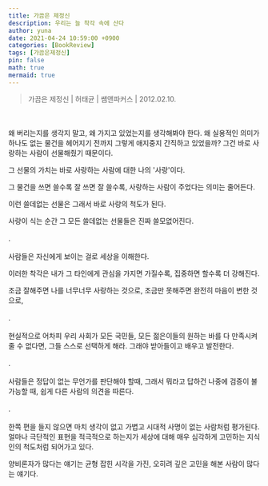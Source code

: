```yaml
---
title: 가끔은 제정신
description: 우리는 늘 착각 속에 산다
author: yuna
date: 2021-04-24 10:59:00 +0900
categories: [BookReview]
tags: [가끔은제정신]
pin: false
math: true
mermaid: true
---
```


> 가끔은 제정신 | 허태균 | 쌤앤파커스 | 2012.02.10.

<br/>
<br/>
왜 버리는지를 생각지 말고, 왜 가지고 있었는지를 생각해봐야 한다.
왜 실용적인 의미가 하나도 없는 물건을 헤어지기 전까지 그렇게 애지중지 간직하고 있었을까?
그건 바로 사랑하는 사람이 선물해줬기 때문이다.
 
그 선물의 가치는 바로 사랑하는 사람에 대한 나의 '사랑'이다.
 
그 물건을 쓰면 쓸수록 잘 쓰면 잘 쓸수록, 사랑하는 사람이 주었다는 의미는 줄어든다.
 
이런 쓸데없는 선물은 그래서 바로 사랑의 척도가 된다.
 
사랑이 식는 순간 그 모든 쓸데없는 선물들은 진짜 쓸모없어진다.
<br/>
<br/>
 .
<br/>
<br/>
사람들은 자신에게 보이는 걸로 세상을 이해한다.
 
이러한 착각은 내가 그 타인에게 관심을 가지면 가질수록, 집중하면 할수록 더 강해진다.
 
조금 잘해주면 나를 너무너무 사랑하는 것으로, 조금만 못해주면 완전히 마음이 변한 것으로,
<br/>
<br/>
 .
<br/>
<br/>
현실적으로 어차피 우리 사회가 모든 국민들, 모든 젊은이들의 원하는 바를 다 만족시켜줄 수 없다면,
그들 스스로 선택하게 해라.
그래야 받아들이고 배우고 발전한다.
<br/>
<br/>
 .
<br/>
<br/>
사람들은 정답이 없는 무언가를 판단해야 할때,
그래서 뭐라고 답하건 나중에 검증이 불가능할 때,
쉽게 다른 사람의 의견을 따른다.
<br/>
<br/>
 .
<br/>
<br/>
한쪽 편을 들지 않으면 마치 생각이 없고 가볍고 시대적 사명이 없는 사람처럼 평가된다.
얼마나 극단적인 표현을 적극적으로 하는지가 세상에 대해 매우 심각하게 고민하는 지식인의 척도처럼 되어가고 있다.
 
양비론자가 많다는 얘기는 균형 잡힌 시각을 가진, 
오히려 깊은 고민을 해본 사람이 많다는 얘기다.
